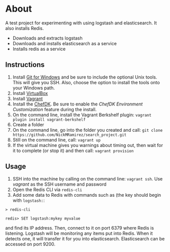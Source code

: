 About
=====

A test project for experimenting with using logstash and elasticsearch. It also installs Redis.

* Downloads and extracts logstash
* Downloads and installs elasticsearch as a service
* Installs redis as a service

Instructions
------------

1. Install [Git for Windows](https://git-scm.com/download/win) and be sure to include the optional Unix tools. This will give you SSH. Also, choose the option to install the tools onto your Windows path.
1. Install [VirtualBox](https://www.virtualbox.org/wiki/Downloads)
1. Install [Vagrant](https://www.vagrantup.com/downloads.html) 
1. Install the [ChefDK](https://downloads.chef.io/chef-dk/windows/ ). Be sure to enable the *ChefDK Environment Customization* feature during the install.
1. On the command line, install the Vagrant Berkshelf plugin: `vagrant plugin install vagrant-berkshelf`
1. Create a folder
1. On the command line, go into the folder you created and call: `git clone https://github.com/NickMRamirez/search_project.git`
1. Still on the command line, call: `vagrant up`
1. If the virtual machine gives you warnings about timing out, then wait for it to complete (or stop it)
 and then call: `vagrant provision`

Usage
-----

1. SSH into the machine by calling on the command line: `vagrant ssh`. Use *vagrant* as the SSH username and password
1. Open the Redis CLI via `redis-cli`
1. Add some data to Redis with commands such as (the key should begin with `logstash:`: 

```
> redis-cli

redis> SET logstash:mykey myvalue
``` 



and find its IP address. Then, connect to it on port 6379 where 
Redis is listening. Logstash will be monitoring any items put into Redis. When it detects
one, it will transfer it for you into elasticsearch. Elasticsearch can be accessed on port 9200.
